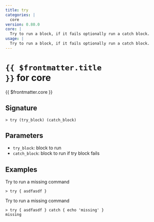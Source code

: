 ```yaml
---
title: try
categories: |
  core
version: 0.80.0
core: |
  Try to run a block, if it fails optionally run a catch block.
usage: |
  Try to run a block, if it fails optionally run a catch block.
---
```


# <code>{{ $frontmatter.title }}</code> for core

<div class='command-title'>{{ $frontmatter.core }}</div>

## Signature

```> try (try_block) (catch_block)```

## Parameters

 -  `try_block`: block to run
 -  `catch_block`: block to run if try block fails

## Examples

Try to run a missing command
```shell
> try { asdfasdf }

```

Try to run a missing command
```shell
> try { asdfasdf } catch { echo 'missing' }
missing
```
